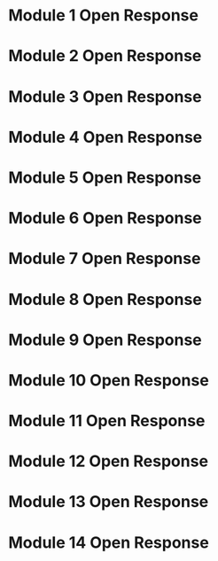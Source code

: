 # Module 1 Open Response

# Module 2 Open Response

# Module 3 Open Response

# Module 4 Open Response

# Module 5 Open Response

# Module 6 Open Response

# Module 7 Open Response

# Module 8 Open Response

# Module 9 Open Response

# Module 10 Open Response

# Module 11 Open Response

# Module 12 Open Response

# Module 13 Open Response

# Module 14 Open Response
